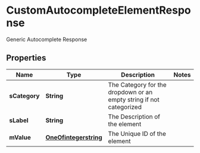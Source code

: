 

# CustomAutocompleteElementResponse

Generic Autocomplete Response

## Properties

Name | Type | Description | Notes
------------ | ------------- | ------------- | -------------
**sCategory** | **String** | The Category for the dropdown or an empty string if not categorized | 
**sLabel** | **String** | The Description of the element | 
**mValue** | [**OneOfintegerstring**](OneOfintegerstring.md) | The Unique ID of the element | 



